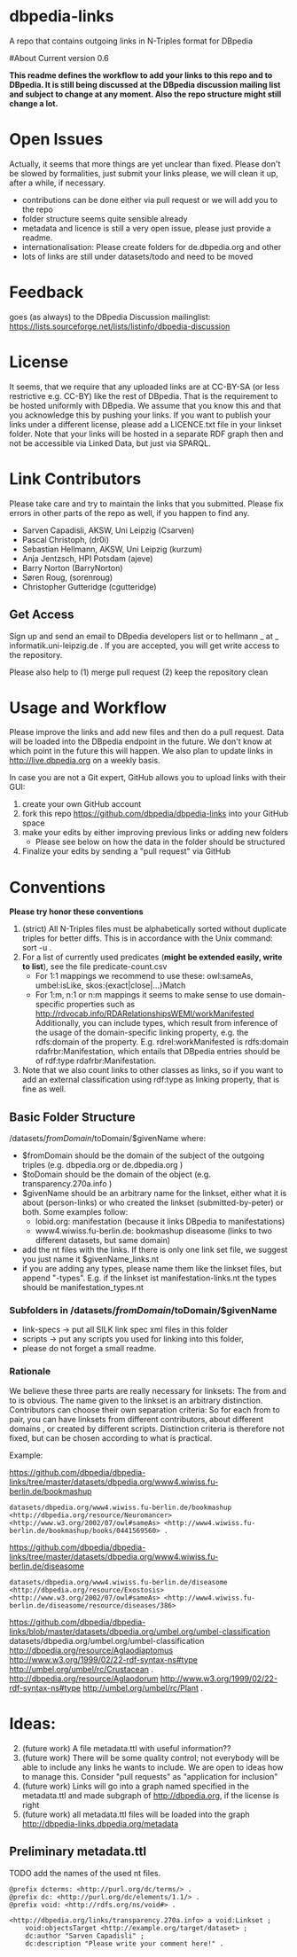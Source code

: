 dbpedia-links
=============
A repo that contains outgoing links in N-Triples format for DBpedia

#About
Current version 0.6

**This readme defines the workflow to add your links to this repo and to DBpedia. It is still being discussed at the DBpedia discussion mailing list and subject to change at any moment. Also the repo structure might still change a lot.**

# Open Issues 
Actually, it seems that more things are yet unclear than fixed. Please don't be slowed by formalities, just submit your links please, we will clean it up, after a while, if necessary.


- contributions can be done either via pull request or we will add you to the repo
- folder structure seems quite sensible already 
- metadata and licence is still a very open issue, please just provide a readme.
- internationalisation: Please create folders for de.dbpedia.org and other
- lots of links are still under datasets/todo and need to be moved

# Feedback

goes (as always) to the DBpedia Discussion mailinglist: https://lists.sourceforge.net/lists/listinfo/dbpedia-discussion

# License
It seems, that we require that any uploaded links are at CC-BY-SA (or less restrictive e.g. CC-BY) like the rest of DBpedia. 
That is the requirement to be hosted uniformly with DBpedia. 
We assume that you know this and that you acknowledge this by pushing your links. 
If you want to publish your links under a different license, please add a LICENCE.txt file in your linkset folder.
Note that your links will be hosted in a separate RDF graph then and not be accessible via Linked Data, but just via SPARQL. 


# Link Contributors

Please take care and try to maintain the links that you submitted. Please fix errors in other parts of the repo as well, if you happen to find any. 

- Sarven Capadisli, AKSW, Uni Leipzig (Csarven)
- Pascal Christoph, (dr0i)
- Sebastian Hellmann, AKSW, Uni Leipzig (kurzum)
- Anja Jentzsch, HPI Potsdam (ajeve)
- Barry Norton (BarryNorton)
- Søren Roug, (sorenroug)
- Christopher Gutteridge (cgutteridge)
 
## Get Access

Sign up and send an email to DBpedia developers list or to hellmann _ at _ informatik.uni-leipzig.de . If you are accepted, you will get write access to the repository.

Please also help to (1) merge pull request (2) keep the repository clean 

# Usage and Workflow

Please improve the links and add new files and then do a pull request.  Data will be loaded into the DBpedia endpoint in the future. 
We don't know at which point in the future this will happen. We also plan to update links in http://live.dbpedia.org on a weekly basis. 

In case you are not a Git expert, GitHub allows you to upload links with their GUI:

1. create your own GitHub account
2. fork this repo https://github.com/dbpedia/dbpedia-links into your GitHub space
3. make your edits by either improving previous links or adding new folders
    - Please see below on how the data in the folder should be structured
4. Finalize your edits by sending a "pull request" via GitHub

# Conventions

**Please try honor these conventions**

1. (strict) All N-Triples files must be alphabetically sorted without duplicate triples for better diffs. This is in accordance with the Unix command: sort -u .
2. For a list of currently used predicates (**might be extended easily, write to list**), see the file predicate-count.csv
    - For 1:1 mappings we recommend to use these: owl:sameAs, umbel:isLike, skos:{exact|close|...}Match
    - For 1:m, n:1 or n:m mappings it seems to make sense to use domain-specific properties such as http://rdvocab.info/RDARelationshipsWEMI/workManifested  
	Additionally, you can include types, which result from inference of the usage of the domain-specific linking property, e.g. the rdfs:domain of the property. E.g. rdrel:workManifested is rdfs:domain rdafrbr:Manifestation, which entails that DBpedia entries should be of rdf:type rdafrbr:Manifestation.
3. Note that we also count links to other classes as links, so if you want to add an external classification using rdf:type as linking property, that is fine as well. 

## Basic Folder Structure
/datasets/$fromDomain/$toDomain/$givenName where:

- $fromDomain should be the domain of the subject of the outgoing triples (e.g. dbpedia.org or de.dbpedia.org )
- $toDomain should be the domain of the object (e.g. transparency.270a.info )
- $givenName should be an arbitrary name for the linkset, either what it is about (person-links) or who created the linkset (submitted-by-peter) or both. Some examples follow:
    - lobid.org: manifestation (because it links DBpedia to manifestations)
    - www4.wiwiss.fu-berlin.de: bookmashup  diseasome (links to two different datasets, but same domain)
- add the nt files with the links. If there is only one link set file, we suggest you just name it $givenName_links.nt
- if you are adding any types, please name them like the linkset files, but append "-types". E.g. if the linkset ist manifestation-links.nt the types should be manifestation_types.nt


### Subfolders in /datasets/$fromDomain/$toDomain/$givenName
* link-specs -> put all SILK link spec xml files in this folder
* scripts -> put any scripts you used for linking into this folder, 
* please do not forget a small readme.


### Rationale
We believe these three parts are really necessary for linksets:
The from and to is obvious. The name given to the linkset is an arbitrary distinction. Contributors can choose their own separation criteria:
So for each from to pair, you can have linksets from different contributors, about different domains , or created by different scripts.
Distinction criteria is therefore not fixed, but can be chosen according to what is practical. 

Example:  

https://github.com/dbpedia/dbpedia-links/tree/master/datasets/dbpedia.org/www4.wiwiss.fu-berlin.de/bookmashup

	datasets/dbpedia.org/www4.wiwiss.fu-berlin.de/bookmashup
	<http://dbpedia.org/resource/Neuromancer> <http://www.w3.org/2002/07/owl#sameAs> <http://www4.wiwiss.fu-berlin.de/bookmashup/books/0441569560> .

https://github.com/dbpedia/dbpedia-links/tree/master/datasets/dbpedia.org/www4.wiwiss.fu-berlin.de/diseasome
    
    datasets/dbpedia.org/www4.wiwiss.fu-berlin.de/diseasome
    <http://dbpedia.org/resource/Exostosis> <http://www.w3.org/2002/07/owl#sameAs> <http://www4.wiwiss.fu-berlin.de/diseasome/resource/diseases/386> 

https://github.com/dbpedia/dbpedia-links/blob/master/datasets/dbpedia.org/umbel.org/umbel-classification
	datasets/dbpedia.org/umbel.org/umbel-classification
	<http://dbpedia.org/resource/Aglaodiaptomus> <http://www.w3.org/1999/02/22-rdf-syntax-ns#type> <http://umbel.org/umbel/rc/Crustacean> .
	<http://dbpedia.org/resource/Aglaodorum> <http://www.w3.org/1999/02/22-rdf-syntax-ns#type> <http://umbel.org/umbel/rc/Plant> .


# Ideas:

2. (future work) A file metadata.ttl with useful information??
3. (future work) There will be some quality control; not everybody will be able to include any links he wants to include. We are open to ideas how to manage this. Consider "pull requests" as "application for inclusion"
4. (future work) Links will go into a graph named specified in the metadata.ttl and made subgraph of http://dbpedia.org, if the license is right
5. (future work) all metadata.ttl files will be loaded into the graph http://dbpedia-links.dbpedia.org/metadata

## Preliminary metadata.ttl
TODO add the names of the used nt files.


	@prefix dcterms: <http://purl.org/dc/terms/> .
	@prefix dc: <http://purl.org/dc/elements/1.1/> .
	@prefix void: <http://rdfs.org/ns/void#> .

	<http://dbpedia.org/links/transparency.270a.info> a void:Linkset ;
		void:objectsTarget <http://example.org/target/dataset> ;
		dc:author "Sarven Capadisli" ;
		dc:description "Please write your comment here!" .





